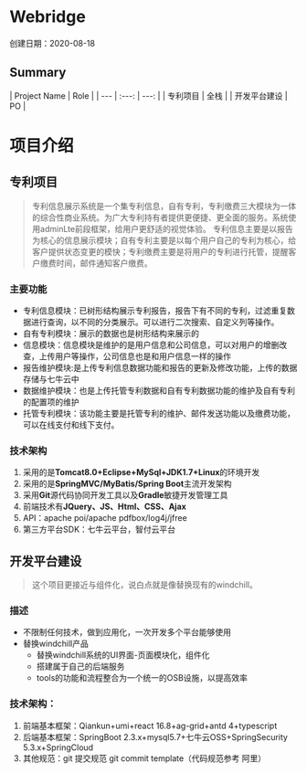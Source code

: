# Webridge

创建日期：2020-08-18


## Summary
| Project Name | Role |
| --- | :---: | ---: |
| 专利项目 | 全栈 |
| 开发平台建设 | PO |

# 项目介绍

## 专利项目
> 专利信息展示系统是一个集专利信息，自有专利，专利缴费三大模块为一体的综合性商业系统。为广大专利持有者提供更便捷、更全面的服务。系统使用adminLte前段框架，给用户更舒适的视觉体验。
  专利信息主要是以报告为核心的信息展示模块；自有专利主要是以每个用户自己的专利为核心，给客户提供状态变更的模快；专利缴费主要是将用户的专利进行托管，提醒客户缴费时间，邮件通知客户缴费。

### 主要功能
* 专利信息模块：已树形结构展示专利报告，报告下有不同的专利，过滤重复数据进行查询，以不同的分类展示。可以进行二次搜索、自定义列等操作。
* 自有专利模块：展示的数据也是树形结构来展示的
* 信息模块：信息模块是维护的是用户信息和公司信息，可以对用户的增删改查，上传用户等操作，公司信息也是和用户信息一样的操作
* 报告维护模块:是上传专利信息数据功能和报告的更新及修改功能，上传的数据存储与七牛云中
* 数据维护模块：也是上传托管专利数据和自有专利数据功能的维护及自有专利的配置项的维护
* 托管专利模块：该功能主要是托管专利的维护、邮件发送功能以及缴费功能，可以在线支付和线下支付。

### 技术架构
1. 采用的是**Tomcat8.0+Eclipse+MySql+JDK1.7+Linux**的环境开发
2. 采用的是**SpringMVC/MyBatis/Spring Boot**主流开发架构
3. 采用**Git**源代码协同开发工具以及**Gradle**敏捷开发管理工具
4. 前端技术有**JQuery、JS、Html、CSS、Ajax**
5. API：apache poi/apache pdfbox/log4j/jfree
6. 第三方平台SDK：七牛云平台，智付云平台


## 开发平台建设
> 这个项目更接近与组件化，说白点就是像替换现有的windchill。

### 描述
- 不限制任何技术，做到应用化，一次开发多个平台能够使用
- 替换windchill产品
  - 替换windchill系统的UI界面-页面模块化，组件化
  - 搭建属于自己的后端服务
  - tools的功能和流程整合为一个统一的OSB设施，以提高效率

### 技术架构：
1. 前端基本框架：Qiankun+umi+react 16.8+ag-grid+antd 4+typescript
2. 后端基本框架：SpringBoot 2.3.x+mysql5.7+七牛云OSS+SpringSecurity 5.3.x+SpringCloud
3. 其他规范：git 提交规范 git commit template（代码规范参考 阿里）